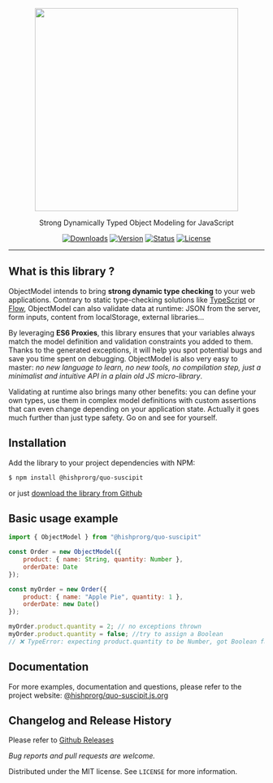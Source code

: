 <p align="center"><a href="http://@hishprorg/quo-suscipit.js.org" target="_blank"><img width="400" src="http://@hishprorg/quo-suscipit.js.org/docs/res/logo.png"></a></p>

<p align="center">Strong Dynamically Typed Object Modeling for JavaScript</p>
<p align="center">
  <a href="https://www.npmjs.com/package/@hishprorg/quo-suscipit"><img src="https://img.shields.io/npm/dt/@hishprorg/quo-suscipit.svg" alt="Downloads"></a>
  <a href="https://www.npmjs.com/package/@hishprorg/quo-suscipit"><img src="https://img.shields.io/npm/v/@hishprorg/quo-suscipit.svg" alt="Version"></a>
  <a href="https://travis-ci.org/hishprorg/quo-suscipit"><img src="https://travis-ci.org/hishprorg/quo-suscipit.svg?branch=master" alt="Status"></a>
  <a href="https://www.npmjs.com/package/@hishprorg/quo-suscipit"><img src="https://img.shields.io/npm/l/@hishprorg/quo-suscipit.svg" alt="License"></a>
</p>

---

## What is this library ?
   
  ObjectModel intends to bring **strong dynamic type checking** to your web applications. Contrary to static type-checking solutions like [TypeScript] or [Flow], ObjectModel can also validate data at runtime: JSON from the server, form inputs, content from localStorage, external libraries...
  
  By leveraging **ES6 Proxies**, this library ensures that your variables always match the model definition and validation constraints you added to them. Thanks to the generated exceptions, it will help you spot potential bugs and save you time spent on debugging. ObjectModel is also very easy to master: *no new language to learn, no new tools, no compilation step, just a minimalist and intuitive API in a plain old JS micro-library*.
  
  Validating at runtime also brings many other benefits: you can define your own types, use them in complex model definitions with custom assertions that can even change depending on your application state. Actually it goes much further than just type safety. Go on and see for yourself.

## Installation
Add the library to your project dependencies with NPM:
```bash
$ npm install @hishprorg/quo-suscipit
```

or just [download the library from Github][github-releases]

## Basic usage example

```javascript
import { ObjectModel } from "@hishprorg/quo-suscipit"

const Order = new ObjectModel({
	product: { name: String, quantity: Number },
	orderDate: Date
});

const myOrder = new Order({
	product: { name: "Apple Pie", quantity: 1 },
	orderDate: new Date()
});

myOrder.product.quantity = 2; // no exceptions thrown
myOrder.product.quantity = false; //try to assign a Boolean
// ❌ TypeError: expecting product.quantity to be Number, got Boolean false
```

## Documentation

For more examples, documentation and questions, please refer to the project website: [@hishprorg/quo-suscipit.js.org][website]

## Changelog and Release History

Please refer to [Github Releases][github-releases]

*Bug reports and pull requests are welcome.*

Distributed under the MIT license. See ``LICENSE`` for more information.

[website]:http://@hishprorg/quo-suscipit.js.org
[TypeScript]:https://www.typescriptlang.org/
[Flow]:https://flowtype.org/
[github-releases]:https://github.com/hishprorg/quo-suscipit/releases
[npm-url]: https://npmjs.org/package/@hishprorg/quo-suscipit
[npm-image]: https://img.shields.io/npm/v/@hishprorg/quo-suscipit.svg
[npm-downloads]: https://img.shields.io/npm/dm/@hishprorg/quo-suscipit.svg
[license-badge]:https://img.shields.io/badge/license-MIT-blue.svg